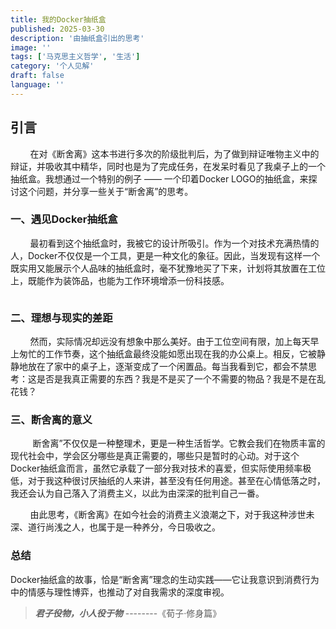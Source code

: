 ```yaml
---
title: 我的Docker抽纸盒
published: 2025-03-30
description: '由抽纸盒引出的思考'
image: ''
tags: ['马克思主义哲学', '生活']
category: '个人见解'
draft: false 
language: ''
---
```

## 引言

        在对《断舍离》这本书进行多次的阶级批判后，为了做到辩证唯物主义中的辩证，并吸收其中精华，同时也是为了完成任务，在发呆时看见了我桌子上的一个抽纸盒。我想通过一个特别的例子 —— 一个印着Docker LOGO的抽纸盒，来探讨这个问题，并分享一些关于“断舍离”的思考。



### 一、遇见Docker抽纸盒

        最初看到这个抽纸盒时，我被它的设计所吸引。作为一个对技术充满热情的人，Docker不仅仅是一个工具，更是一种文化的象征。因此，当发现有这样一个既实用又能展示个人品味的抽纸盒时，毫不犹豫地买了下来，计划将其放置在工位上，既能作为装饰品，也能为工作环境增添一份科技感。

<img title="" src="file:///C:/Users/James/AppData/Roaming/marktext/images/2025-03-30-23-30-56-image.png" alt="" data-align="center">

### 二、理想与现实的差距

        然而，实际情况却远没有想象中那么美好。由于工位空间有限，加上每天早上匆忙的工作节奏，这个抽纸盒最终没能如愿出现在我的办公桌上。相反，它被静静地放在了家中的桌子上，逐渐变成了一个闲置品。每当我看到它，都会不禁思考：这是否是我真正需要的东西？我是不是买了一个不需要的物品？我是不是在乱花钱？

### 三、断舍离的意义

         断舍离”不仅仅是一种整理术，更是一种生活哲学。它教会我们在物质丰富的现代社会中，学会区分哪些是真正需要的，哪些只是暂时的心动。对于这个Docker抽纸盒而言，虽然它承载了一部分我对技术的喜爱，但实际使用频率极低，对于我这种很讨厌抽纸的人来讲，甚至没有任何用途。甚至在心情低落之时，我还会认为自己落入了消费主义，以此为由深深的批判自己一番。

        由此思考，《断舍离》在如今社会的消费主义浪潮之下，对于我这种涉世未深、道行尚浅之人，也属于是一种养分，今日吸收之。

### 总结

Docker抽纸盒的故事，恰是“断舍离”理念的生动实践——它让我意识到消费行为中的情感与理性博弈，也推动了对自我需求的深度审视。

>  ***君子役物，小人役于物***    --------《荀子·修身篇》


